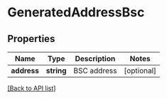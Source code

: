 # GeneratedAddressBsc

## Properties

Name | Type | Description | Notes
------------ | ------------- | ------------- | -------------
**address** | **string** | BSC address | [optional]

[[Back to API list]](../../README.md#api-endpoints)
